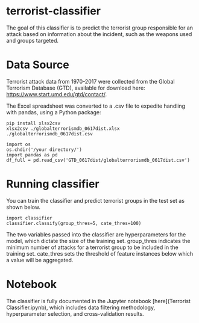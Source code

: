 # terrorist-classifier
The goal of this classifier is to predict the terrorist group responsible for an attack based on information about the incident, such as the weapons used and groups targeted.

# Data Source
Terrorist attack data from 1970-2017 were collected from the Global Terrorism Database (GTD), available for download here: https://www.start.umd.edu/gtd/contact/.

The Excel spreadsheet was converted to a .csv file to expedite handling with pandas, using a Python package:

```
pip install xlsx2csv
xlsx2csv ./globalterrorismdb_0617dist.xlsx ./globalterrorismdb_0617dist.csv
```
```
import os
os.chdir('/your directory/')
import pandas as pd
df_full = pd.read_csv('GTD_0617dist/globalterrorismdb_0617dist.csv')
```

# Running classifier
You can train the classifier and predict terrorist groups in the test set as shown below. 
```
import classifier
classifier.classify(group_thres=5, cate_thres=100)
```
The two variables passed into the classifier are hyperparameters for the model, which dictate the size of the training set. group_thres indicates the minimum number of attacks for a terrorist group to be included in the training set. cate_thres sets the threshold of feature instances below which a value will be aggregated. 

# Notebook
The classifier is fully documented in the Jupyter notebook [here](Terrorist Classifier.ipynb), which includes data filtering methodology, hyperparameter selection, and cross-validation results.